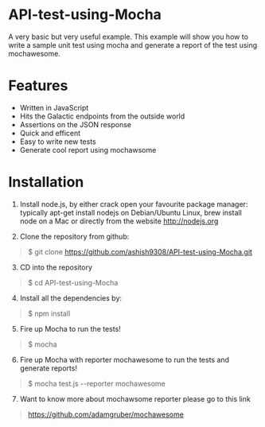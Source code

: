 # API-test-using-Mocha
A very basic but very useful example. This example will show you how to write a sample unit test using mocha and generate a report of the test using mochawesome.


# Features
* Written in JavaScript
* Hits the Galactic endpoints from the outside world
* Assertions on the JSON response
* Quick and efficent
* Easy to write new tests
* Generate cool report using mochawsome

# Installation

1) Install node.js, by either crack open your favourite package manager: typically apt-get install nodejs on Debian/Ubuntu Linux, brew install node on a Mac or directly from the website http://nodejs.org

2) Clone the repository from github:
>$ git clone https://github.com/ashish9308/API-test-using-Mocha.git

3) CD into the repository 
>$ cd API-test-using-Mocha

4) Install all the dependencies by:
>$ npm install

5) Fire up Mocha to run the tests!
>$ mocha

6) Fire up Mocha with reporter mochawesome to run the tests and generate reports!
>$ mocha test.js --reporter mochawesome

7) Want to know more about mochawsome reporter please go to this link
>https://github.com/adamgruber/mochawesome



